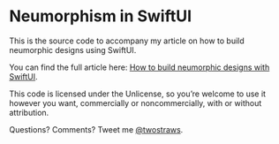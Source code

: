 # Neumorphism in SwiftUI

This is the source code to accompany my article on how to build neumorphic designs using SwiftUI. 

You can find the full article here: [How to build neumorphic designs with SwiftUI](https://www.hackingwithswift.com/articles/213/how-to-build-neumorphic-designs-with-swiftui).

This code is licensed under the Unlicense, so you’re welcome to use it however you want, commercially or noncommercially, with or without attribution.

Questions? Comments? Tweet me [@twostraws](https://twitter.com/twostraws).